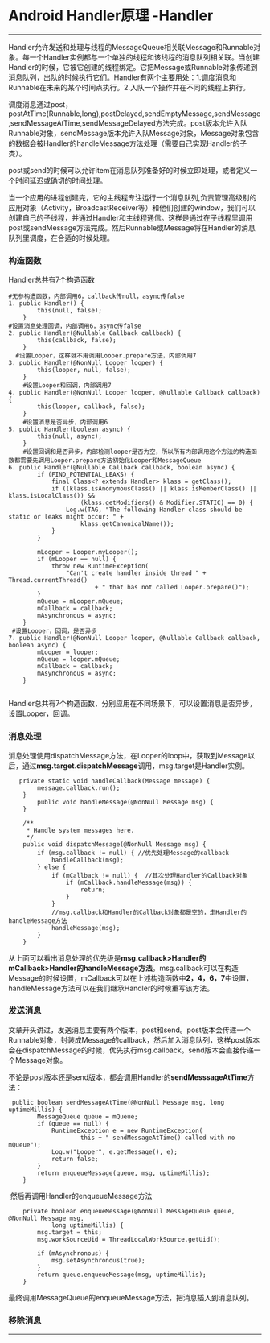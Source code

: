 # Android Handler原理 -Handler

------

​	Handler允许发送和处理与线程的MessageQueue相关联Message和Runnable对象。每一个Handler实例都与一个单独的线程和该线程的消息队列相关联。当创建Handler的时候，它被它创建的线程绑定。它把Message或Runnable对象传递到消息队列，出队的时候执行它们。Handler有两个主要用处：1.调度消息和Runnable在未来的某个时间点执行。2.入队一个操作并在不同的线程上执行。

​	调度消息通过post，postAtTime(Runnable,long),postDelayed,sendEmptyMessage,sendMessage,sendMessageAtTime,sendMessageDelayed方法完成。post版本允许入队Runnable对象，sendMessage版本允许入队Message对象，Message对象包含的数据会被Handler的handleMessage方法处理（需要自己实现Handler的子类）。

​	post或send的时候可以允许item在消息队列准备好的时候立即处理，或者定义一个时间延迟或确切的时间处理。

​	当一个应用的进程创建完，它的主线程专注运行一个消息队列,负责管理高级别的应用对象（Activity，BroadcastReceiver等）和他们创建的window，我们可以创建自己的子线程，并通过Handler和主线程通信。这样是通过在子线程里调用post或sendMessage方法完成。然后Runnable或Message将在Handler的消息队列里调度，在合适的时候处理。

### 构造函数

Handler总共有7个构造函数

~~~
#无参构造函数，内部调用6，callback传null，async传false
1. public Handler() {
        this(null, false);
    }
#设置消息处理回调，内部调用6，async传false
2. public Handler(@Nullable Callback callback) {
        this(callback, false);
    }
  #设置Looper，这样就不用调用Looper.prepare方法，内部调用7
3. public Handler(@NonNull Looper looper) {
        this(looper, null, false);
    }
    #设置Looper和回调，内部调用7
4. public Handler(@NonNull Looper looper, @Nullable Callback callback) {
        this(looper, callback, false);
    }
    #设置消息是否异步，内部调用6
5. public Handler(boolean async) {
        this(null, async);
    }
    #设置回调和是否异步，内部检测looper是否为空，所以所有内部调用这个方法的构造函数都需要先调用Looper.prepare方法初始化Looper和MessageQueue
6. public Handler(@Nullable Callback callback, boolean async) {
        if (FIND_POTENTIAL_LEAKS) {
            final Class<? extends Handler> klass = getClass();
            if ((klass.isAnonymousClass() || klass.isMemberClass() || klass.isLocalClass()) &&
                    (klass.getModifiers() & Modifier.STATIC) == 0) {
                Log.w(TAG, "The following Handler class should be static or leaks might occur: " +
                    klass.getCanonicalName());
            }
        }

        mLooper = Looper.myLooper();
        if (mLooper == null) {
            throw new RuntimeException(
                "Can't create handler inside thread " + Thread.currentThread()
                        + " that has not called Looper.prepare()");
        }
        mQueue = mLooper.mQueue;
        mCallback = callback;
        mAsynchronous = async;
    }
 #设置Looper，回调，是否异步   
7. public Handler(@NonNull Looper looper, @Nullable Callback callback, boolean async) {
        mLooper = looper;
        mQueue = looper.mQueue;
        mCallback = callback;
        mAsynchronous = async;
    }


~~~

​	Handler总共有7个构造函数，分别应用在不同场景下，可以设置消息是否异步，设置Looper，回调。

### 消息处理 

消息处理使用dispatchMessage方法，在Looper的loop中，获取到Message以后，通过**msg.target.dispatchMessage**调用，msg.target是Handler实例。

~~~
   private static void handleCallback(Message message) {
        message.callback.run();
    }
        public void handleMessage(@NonNull Message msg) {
    }
    
    /**
     * Handle system messages here.
     */
    public void dispatchMessage(@NonNull Message msg) {
        if (msg.callback != null) { //优先处理Message的callback
            handleCallback(msg);
        } else {
            if (mCallback != null) {  //其次处理Handler的Callback对象
                if (mCallback.handleMessage(msg)) {
                    return;
                }
            }
            //msg.callback和Handler的Callback对象都是空的，走Handler的handleMessage方法
            handleMessage(msg);
        }
    }
~~~

从上面可以看出消息处理的优先级是**msg.callback>Handler的mCallback>Handler的handleMessage方法**。msg.callback可以在构造Message的时候设置，mCallback可以在上述构造函数中**2，4，6，7**中设置，handleMessage方法可以在我们继承Handler的时候重写该方法。

### 发送消息 

​	文章开头讲过，发送消息主要有两个版本，post和send。post版本会传递一个Runnable对象，封装成Message的callback，然后加入消息队列，这样post版本会在dispatchMessage的时候，优先执行msg.callback。send版本会直接传递一个Message对象。

​	不论是post版本还是send版本，都会调用Handler的**sendMesssageAtTime**方法：

~~~
 public boolean sendMessageAtTime(@NonNull Message msg, long uptimeMillis) {
        MessageQueue queue = mQueue;
        if (queue == null) {
            RuntimeException e = new RuntimeException(
                    this + " sendMessageAtTime() called with no mQueue");
            Log.w("Looper", e.getMessage(), e);
            return false;
        }
        return enqueueMessage(queue, msg, uptimeMillis);
    }

~~~

​	然后再调用Handler的enqueueMessage方法

~~~
    private boolean enqueueMessage(@NonNull MessageQueue queue, @NonNull Message msg,
            long uptimeMillis) {
        msg.target = this;
        msg.workSourceUid = ThreadLocalWorkSource.getUid();

        if (mAsynchronous) {
            msg.setAsynchronous(true);
        }
        return queue.enqueueMessage(msg, uptimeMillis);
    }
~~~

最终调用MessageQueue的enqueueMessage方法，把消息插入到消息队列。

### 移除消息

------



